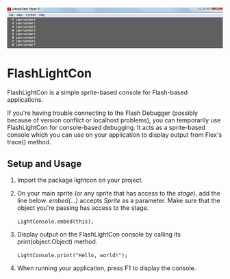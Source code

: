 ![screenshot](screenshot.jpg)

FlashLightCon
=================

FlashLightCon is a simple sprite-based console for Flash-based applications.

If you're having trouble connecting to the Flash Debugger (possibly because of version conflict or localhost problems), you can temporarily use FlashLightCon for console-based debugging. It acts as a sprite-based console which you can use on your application to display output from Flex's trace() method.

Setup and Usage
---------------
1. Import the package lightcon on your project.
2. On your main sprite (or any sprite that has access to the *stage*), add the line below. *embed(...)* accepts *Sprite* as a parameter. Make sure that the object you're passing has access to the stage.

    `LightConsole.embed(this);`

3. Display output on the FlashLightCon console by calling its print(object:Object) method.

    `LightConsole.print("Hello, world!");`

4. When running your application, press F1 to display the console.
